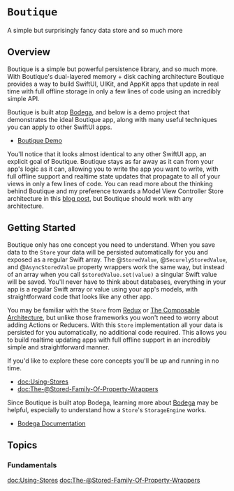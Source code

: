# ``Boutique``

A simple but surprisingly fancy data store and so much more

## Overview

Boutique is a simple but powerful persistence library, and so much more. With Boutique's dual-layered memory + disk caching architecture Boutique provides a way to build SwiftUI, UIKit, and AppKit apps that update in real time with full offline storage in only a few lines of code using an incredibly simple API.

Boutique is built atop [Bodega](https://github.com/mergesort/Bodega), and below is a demo project that demonstrates the ideal Boutique app, along with many useful techniques you can apply to other SwiftUI apps. 

- [Boutique Demo](https://github.com/mergesort/Boutique/tree/main/Demo)

You'll notice that it looks almost identical to any other SwiftUI app, an explicit goal of Boutique. Boutique stays as far away as it can from your app's logic as it can, allowing you to write the app you want to write, with full offline support and realtime state updates that propagate to all of your views in only a few lines of code. You can read more about the thinking behind Boutique and my preference towards a Model View Controller Store architecture in this [blog post](https://build.ms/2022/06/22/model-view-controller-store), but Boutique should work with any architecture.

## Getting Started

Boutique only has one concept you need to understand. When you save data to the ``Store`` your data will be persisted automatically for you and exposed as a regular Swift array. The @``StoredValue``, @``SecurelyStoredValue``, and @``AsyncStoredValue`` property wrappers work the same way, but instead of an array when you call `$storedValue.set(value)` a singular Swift value will be saved. You'll never have to think about databases, everything in your app is a regular Swift array or value using your app's models, with straightforward code that looks like any other app.

You may be familiar with the ``Store`` from [Redux](https://redux.js.org/) or [The Composable Architecture](https://github.com/pointfreeco/swift-composable-architecture), but unlike those frameworks you won't need to worry about adding Actions or Reducers. With this ``Store`` implementation all your data is persisted for you automatically, no additional code required. This allows you to build realtime updating apps with full offline support in an incredibly simple and straightforward manner.

If you'd like to explore these core concepts you'll be up and running in no time.

- <doc:Using-Stores>
- <doc:The-@Stored-Family-Of-Property-Wrappers>

Since Boutique is built atop Bodega, learning more about [Bodega](https://github.com/mergesort/Bodega) may be helpful, especially to understand how a ``Store``'s `StorageEngine` works. 

- [Bodega Documentation](https://build.ms/bodega/docs)

## Topics

### Fundamentals

<doc:Using-Stores>
<doc:The-@Stored-Family-Of-Property-Wrappers>
